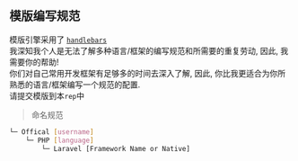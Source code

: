 ## 模版编写规范

模版引擎采用了 [`handlebars`](http://handlebarsjs.com/)   
我深知我个人是无法了解多种语言/框架的编写规范和所需要的重复劳动, 因此, 我需要你的帮助!  
你们对自己常用开发框架有足够多的时间去深入了解, 因此, 你比我更适合为你所熟悉的语言/框架编写一个规范的配置.    
请提交模版到本`rep`中

> 命名规范
```bash
└─ Offical [username]
    └─ PHP [language]
        └─ Laravel [Framework Name or Native]
```
